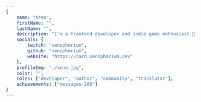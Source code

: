 ```yaml
---
{
	name: "Xeno",
	firstName: "",
	lastName: "",
	description: "I'm a frontend developer and indie game enthusiast 👾 \n I enjoy learning new things and building my own stuff 🔧 and I love helping people get into coding 😊",
	socials: {
		twitch: "xenophorium",
		github: "xenophorium",
		website: "https://card.xenophorium.dev"
	},
	profileImg: "./xeno.jpg",
	color: "",
	roles: ["developer", "author", "community", "translator"],
	achievements: ["messages-200"]
}
---
```

